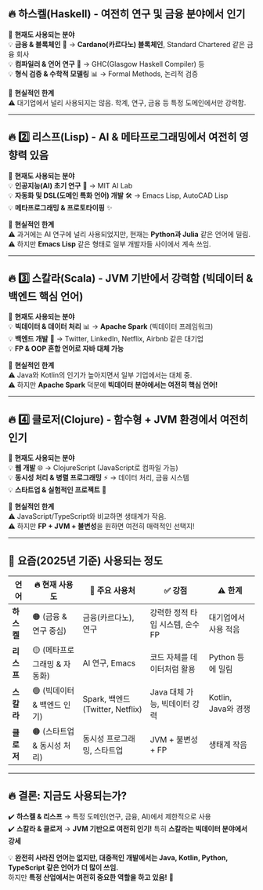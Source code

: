 

## 🔥 **하스켈(Haskell) - 여전히 연구 및 금융 분야에서 인기**  
📌  **현재도 사용되는 분야**  
💡 **금융 & 블록체인** 🏦 → **Cardano(카르다노) 블록체인**, Standard Chartered 같은 금융 회사  
💡 **컴파일러 & 언어 연구** 🔬 → GHC(Glasgow Haskell Compiler) 등  
💡 **형식 검증 & 수학적 모델링** 📊 → Formal Methods, 논리적 검증  

📌 **현실적인 한계**  
⚠️ 대기업에서 널리 사용되지는 않음. 학계, 연구, 금융 등 특정 도메인에서만 강력함.  

---

## 🔥 **2️⃣ 리스프(Lisp) - AI & 메타프로그래밍에서 여전히 영향력 있음**  
📌  **현재도 사용되는 분야**  
💡 **인공지능(AI) 초기 연구** 🧠 → MIT AI Lab  
💡 **자동화 및 DSL(도메인 특화 언어) 개발** 🛠 → Emacs Lisp, AutoCAD Lisp  
💡 **메타프로그래밍 & 프로토타이핑** ✨  

📌 **현실적인 한계**  
⚠️ 과거에는 AI 연구에 널리 사용되었지만, 현재는 **Python과 Julia** 같은 언어에 밀림.  
⚠️ 하지만 **Emacs Lisp** 같은 형태로 일부 개발자들 사이에서 계속 쓰임.  

---

## 🔥 **3️⃣ 스칼라(Scala) - JVM 기반에서 강력함 (빅데이터 & 백엔드 핵심 언어)**  
📌  **현재도 사용되는 분야**  
💡 **빅데이터 & 데이터 처리** 📊 → **Apache Spark** (빅데이터 프레임워크)  
💡 **백엔드 개발** 🚀 → Twitter, LinkedIn, Netflix, Airbnb 같은 대기업  
💡 **FP & OOP 혼합 언어로 자바 대체 가능**  

📌 **현실적인 한계**  
⚠️ Java와 Kotlin의 인기가 높아지면서 일부 기업에서는 대체 중.  
⚠️ 하지만 **Apache Spark** 덕분에 **빅데이터 분야에서는 여전히 핵심 언어!**  

---

## 🔥 **4️⃣ 클로저(Clojure) - 함수형 + JVM 환경에서 여전히 인기**  
📌  **현재도 사용되는 분야**  
💡 **웹 개발** 🌐 → ClojureScript (JavaScript로 컴파일 가능)  
💡 **동시성 처리 & 병렬 프로그래밍** ⚡ → 데이터 처리, 금융 시스템  
💡 **스타트업 & 실험적인 프로젝트** 🚀  

📌 **현실적인 한계**  
⚠️ JavaScript/TypeScript와 비교하면 생태계가 작음.  
⚠️ 하지만 **FP + JVM + 불변성**을 원하면 여전히 매력적인 선택지!  

---

## 🎯 **요즘(2025년 기준) 사용되는 정도**  

| 언어 | 🔥 현재 사용도 | 💼 주요 사용처 | ✅ 강점 | ⚠️ 한계 |
|------|----------|----------------|------|------|
| **하스켈** | 🟠 (금융 & 연구 중심) | 금융(카르다노), 연구 | 강력한 정적 타입 시스템, 순수 FP | 대기업에서 사용 적음 |
| **리스프** | 🟡 (메타프로그래밍 & 자동화) | AI 연구, Emacs | 코드 자체를 데이터처럼 활용 | Python 등에 밀림 |
| **스칼라** | 🟢 (빅데이터 & 백엔드 인기) | Spark, 백엔드 (Twitter, Netflix) | Java 대체 가능, 빅데이터 강력 | Kotlin, Java와 경쟁 |
| **클로저** | 🟠 (스타트업 & 동시성 처리) | 동시성 프로그래밍, 스타트업 | JVM + 불변성 + FP | 생태계 작음 |

---

## 🔥 **결론: 지금도 사용되는가?**
✔️ **하스켈 & 리스프** → 특정 도메인(연구, 금융, AI)에서 제한적으로 사용  
✔️ **스칼라 & 클로저** → **JVM 기반으로 여전히 인기!** 특히 **스칼라는 빅데이터 분야에서 강세**  

💡 **완전히 사라진 언어는 없지만, 대중적인 개발에서는 Java, Kotlin, Python, TypeScript 같은 언어가 더 많이 쓰임.**  
하지만 **특정 산업에서는 여전히 중요한 역할을 하고 있음!** 🚀
